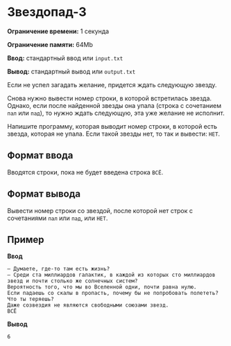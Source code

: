 # Звездопад-3

**Ограничение времени:** 1 секунда

**Ограничение памяти:** 64Mb

**Ввод:** стандартный ввод или `input.txt`

**Вывод:** стандартный вывод или `output.txt`

Если не успел загадать желание, придется ждать следующую звезду.

Снова нужно вывести номер строки, в которой встретилась звезда. Однако, если после найденной звезды она упала (строка с сочетанием `пал` или `пад`), то нужно ждать следующую, эта уже желание не исполнит.

Напишите программу, которая выводит номер строки, в которой есть звезда, которая не упала. Если такой звезды нет, то так и вывести: `НЕТ`.

## Формат ввода

Вводятся строки, пока не будет введена строка `ВСЁ`.

## Формат вывода

Вывести номер строки со звездой, после которой нет строк с сочетаниями `пал` или `пад`, или `НЕТ`.

## Пример

**Ввод**
```
— Думаете, где-то там есть жизнь?
— Среди ста миллиардов галактик, в каждой из которых сто миллиардов звезд и почти столько же солнечных систем?
Вероятность того, что мы во Вселенной одни, почти равна нулю.
Если падаешь со скалы в пропасть, почему бы не попробовать полететь?
Что ты теряешь?
Даже созвездия не являются свободными союзами звезд.
ВСЁ
```

**Вывод**
```
6
```